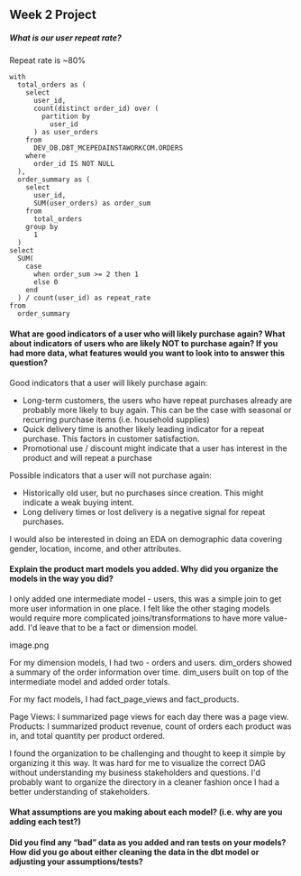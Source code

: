 ## Week 2 Project 

##### What is our user repeat rate?

Repeat rate is ~80%
```
with
  total_orders as (
    select
      user_id,
      count(distinct order_id) over (
        partition by
          user_id
      ) as user_orders
    from
      DEV_DB.DBT_MCEPEDAINSTAWORKCOM.ORDERS
    where
      order_id IS NOT NULL
  ),
  order_summary as (
    select
      user_id,
      SUM(user_orders) as order_sum
    from
      total_orders
    group by
      1
  )
select
  SUM(
    case
      when order_sum >= 2 then 1
      else 0
    end
  ) / count(user_id) as repeat_rate
from
  order_summary
```

#### What are good indicators of a user who will likely purchase again? What about indicators of users who are likely NOT to purchase again? If you had more data, what features would you want to look into to answer this question?

Good indicators that a user will likely purchase again: 
- Long-term customers, the users who have repeat purchases already are probably more likely to buy again. This can be the case with seasonal or recurring purchase items (i.e. household supplies)
- Quick delivery time is another likely leading indicator for a repeat purchase. This factors in customer satisfaction. 
- Promotional use / discount might indicate that a user has interest in the product and will repeat a purchase 

Possible indicators that a user will not purchase again: 
- Historically old user, but no purchases since creation. This might indicate a weak buying intent. 
- Long delivery times or lost delivery is a negative signal for repeat purchases. 

I would also be interested in doing an EDA on demographic data covering gender, location, income, and other attributes. 

#### Explain the product mart models you added. Why did you organize the models in the way you did?
I only added one intermediate model - users, this was a simple join to get more user information in one place. I felt like the other staging models would require more complicated joins/transformations to have more value-add. I'd leave that to be a fact or dimension model. 

image.png

For my dimension models, I had two - orders and users. dim_orders showed a summary of the order information over time. dim_users built on top of the intermediate model and added order totals. 

For my fact models, I had fact_page_views and fact_products. 

Page Views: I summarized page views for each day there was a page view. 
Products: I summarized product revenue, count of orders each product was in, and total quantity per product ordered. 

I found the organization to be challenging and thought to keep it simple by organizing it this way. It was hard for me to visualize the correct DAG without understanding my business stakeholders and questions. I'd probably want to organize the directory in a cleaner fashion once I had a better understanding of stakeholders. 

#### What assumptions are you making about each model? (i.e. why are you adding each test?)

#### Did you find any “bad” data as you added and ran tests on your models? How did you go about either cleaning the data in the dbt model or adjusting your assumptions/tests?